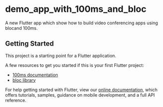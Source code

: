 # demo_app_with_100ms_and_bloc

A new Flutter app which show how to build video conferencing apps using blocand 100ms.

## Getting Started

This project is a starting point for a Flutter application.

A few resources to get you started if this is your first Flutter project:

- [100ms documentation](https://www.100ms.live/docs/flutter/v2/foundation/basics)
- [bloc library]([https://bloclibrary.dev/#/])

For help getting started with Flutter, view our
[online documentation](https://flutter.dev/docs), which offers tutorials,
samples, guidance on mobile development, and a full API reference.
